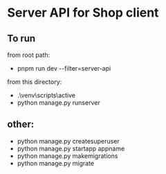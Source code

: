 # Server API for Shop client

## To run

from root path:

- pnpm run dev --filter=server-api

from this directory:

- .\venv\scripts\active
- python manage.py runserver

## other:

- python manage.py createsuperuser
- python manage.py startapp appname
- python manage.py makemigrations
- python manage.py migrate
